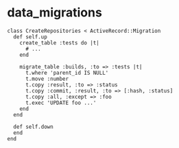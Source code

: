 # data\_migrations

    class CreateRepositories < ActiveRecord::Migration
      def self.up
        create_table :tests do |t|
          # ...
        end

        migrate_table :builds, :to => :tests |t|
          t.where 'parent_id IS NULL'
          t.move :number
          t.copy :result, :to => :status
          t.copy :commit, :result, :to => [:hash, :status]
          t.copy :all, :except => :foo
          t.exec 'UPDATE foo ...'
        end
      end

      def self.down
      end
    end
